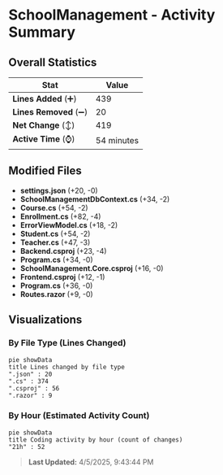 # SchoolManagement - Activity Summary 

## Overall Statistics

| Stat                   | Value                                                             |
| ---------------------- | ----------------------------------------------------------------- |
| **Lines Added** (➕)   | 439                                          |
| **Lines Removed** (➖) | 20                                        |
| **Net Change** (↕)    | 419                |
| **Active Time** (⌚)   | 54 minutes |


## Modified Files
- **settings.json** (+20, -0)
- **SchoolManagementDbContext.cs** (+34, -2)
- **Course.cs** (+54, -2)
- **Enrollment.cs** (+82, -4)
- **ErrorViewModel.cs** (+18, -2)
- **Student.cs** (+54, -2)
- **Teacher.cs** (+47, -3)
- **Backend.csproj** (+23, -4)
- **Program.cs** (+34, -0)
- **SchoolManagement.Core.csproj** (+16, -0)
- **Frontend.csproj** (+12, -1)
- **Program.cs** (+36, -0)
- **Routes.razor** (+9, -0)

## Visualizations

### By File Type (Lines Changed)

```mermaid
pie showData
title Lines changed by file type
".json" : 20
".cs" : 374
".csproj" : 56
".razor" : 9
```

### By Hour (Estimated Activity Count)

```mermaid
pie showData
title Coding activity by hour (count of changes)
"21h" : 52
```


> **Last Updated:** 4/5/2025, 9:43:44 PM